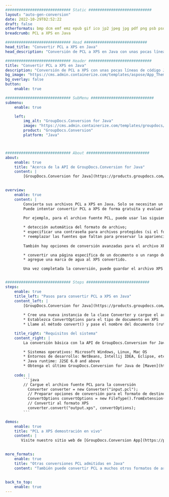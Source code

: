 ```yaml
---
############################# Static ############################
layout: "auto-gen-conversion"
date: 2022-10-29T02:52:22
draft: false
otherformats: bmp dcm emf emz epub gif ico jp2 jpeg jpg pdf png psb psd svg svgz tex tga tif tiff webp wmf wmz xps
breadcrumb: PCL a XPS en Java

############################# Head ############################
head_title: "Convertir PCL a XPS en Java"
head_description: "Conversión de PCL a XPS en Java con unas pocas líneas de código. Convierta más de 160 formatos de archivo con la API de conversión de documentos de GroupDocs para Java"

############################# Header ############################
title: "Convertir PCL a XPS en Java"
description: "Conversión de PCL a XPS con unas pocas líneas de código Java"
bg_image: "https://cms.admin.containerize.com/templates/aspose/App_Themes/V3/images/bg/header1.png"
bg_overlay: false
button:
    enable: true

############################# SubMenu ############################
submenu:
    enable: true

    left:
        img_alt: "GroupDocs.Conversion for Java"
        image: "https://cms.admin.containerize.com/templates/groupdocs/images/product-logos/90x90-noborder/groupdocs-conversion-java.png"
        product: "GroupDocs.Conversion"
        platform: "Java"



############################# About ############################
about:
    enable: true
    title: "Acerca de la API de GroupDocs.Conversion for Java"
    content: |
        [GroupDocs.Conversion for Java](https://products.groupdocs.com/conversion/java/) es una API de conversión de formato de archivo avanzada para convertir entre formatos populares de imagen y documento como Microsoft Office, OpenDocument, PDF, HTML, correo electrónico, CAD. y mucho más con solo unas pocas líneas de código. La API nativa detecta automáticamente los formatos de los documentos originales y ofrece muchas opciones para personalizar los documentos convertidos. Junto con la función de extraer información de un documento, también admite el almacenamiento en caché de los resultados de la conversión en el disco local de forma predeterminada. Sin embargo, se puede admitir cualquier tipo de almacenamiento en caché mediante la implementación de las interfaces adecuadas: Amazon S3, Dropbox, Google Drive, Windows Azure, Reddis o cualquier otra.
    

overview:
    enable: true
    content: |
        Convierta sus archivos PCL a XPS en Java. Solo se necesitan un par de líneas de código Java en cualquier plataforma de su elección, como Windows, Linux, macOS.
        Puede intentar convertir PCL a XPS de forma gratuita y evaluar la calidad de los resultados de la conversión. Junto con los sencillos scripts de conversión de archivos, puede probar opciones más sofisticadas para cargar el archivo de origen PCL y almacenar la salida XPS. 
        
        Por ejemplo, para el archivo fuente PCL, puede usar las siguientes opciones de carga:

        * detección automática del formato de archivo;
        * especificar una contraseña para archivos protegidos (si el formato de archivo lo admite);
        * reemplazar las fuentes que faltan para preservar la apariencia del documento.
        
        También hay opciones de conversión avanzadas para el archivo XPS:

        * convertir una página específica de un documento o un rango de páginas;
        * agregue una marca de agua al XPS convertido.

        Una vez completada la conversión, puede guardar el archivo XPS en su ruta de archivo local o en cualquier almacenamiento de terceros, como FTP, Amazon S3, Google Drive, Dropbox, etc. Tenga en cuenta que para convertir PCL a XPS, no necesita instalar ningún software adicional, como MS Office, Open Office, Adobe Acrobat Reader, etc.


############################# Steps ############################
steps:
    enable: true
    title_left: "Pasos para convertir PCL a XPS en Java"
    content_left: |
        [GroupDocs.Conversion for Java](https://products.groupdocs.com/conversion/java/) permite a los desarrolladores convertir fácilmente el archivo PCL a XPS con unas pocas líneas de código.
        
        * Cree una nueva instancia de la clase Converter y cargue el archivo PCL con la ruta completa
        * Establezca ConvertOptions para el tipo de documento en XPS
        * Llame al método convert() y pase el nombre del documento (ruta completa) y el formato (XPS) como parámetro

    title_right: "Requisitos del sistema"
    content_right: |
        La conversión básica con la API de GroupDocs.Conversion for Java se puede realizar con solo unas pocas líneas de código. Nuestras API son compatibles con todas las principales plataformas y sistemas operativos. Antes de ejecutar el código a continuación, asegúrese de tener instalados los siguientes requisitos previos en su sistema.

        * Sistemas operativos: Microsoft Windows, Linux, Mac OS
        * Entornos de desarrollo: NetBeans, Intellij IDEA, Eclipse, etc.
        * Java runtime: J2SE 6.0 and above
        * Obtenga el último GroupDocs.Conversion for Java de [Maven](https://repository.groupdocs.com/webapp/#/artifacts/browse/tree/General/repo/com/groupdocs/groupdocs-conversion)
         
    code: |
        ```java    
        // Cargue el archivo fuente PCL para la conversión
          Converter converter = new Converter("input.pcl");
          // Preparar opciones de conversión para el formato de destino XPS
          ConvertOptions convertOptions = new FileType().fromExtension("xps").getConvertOptions();
          // Convertir al formato XPS
          converter.convert("output.xps", convertOptions);
        ```

demos:
    enable: true
    title: "PCL a XPS demostración en vivo"
    content: |
       Visite nuestro sitio web de [GroupDocs.Conversion App](https://products.groupdocs.app/conversion/family) y pruebe la conversión de PCL a XPS ahora. La demostración gratuita tiene los siguientes beneficios
          

more_formats:
    enable: true
    title: "Otras conversiones PCL admitidas en Java"
    content: "También puede convertir PCL a muchos otros formatos de archivo. Consulte la lista a continuación."
       
       
back_to_top:
    enable: true
---
```

